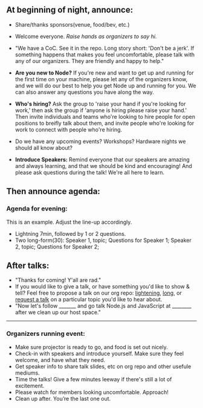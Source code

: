 At beginning of night, announce:
--------------------------------

- Share/thanks sponsors(venue, food/bev, etc.)
- Welcome everyone. *Raise hands as organizers to say hi.* 
- "We have a CoC. See it in the repo. Long story short: 'Don't be a jerk'. If something happens that makes you 
feel uncomfortable, please talk with any of our organizers. They are friendly and happy to help."

- **Are you new to Node?** If you're new and want to get up and running for the first time on your machine, please let any of the organizers know, and we will do our best to help you get Node up and running for you. We can also answer any questions you have along the way.

- **Who's hiring?** Ask the group to 'raise your hand if you're looking for work,' then ask the group if 'anyone is hiring please raise your hand.' Then invite individuals and teams who're looking to hire people for open positions to breifly talk about them, and invite people who're looking for work to connect with people who're hiring.

- Do we have any upcoming events? Workshops? Hardware nights we should all know about?

- **Introduce Speakers:** Remind everyone that our speakers are amazing and always learning, and that we should be kind and encouraging! 
And please ask questions during the talk! We're all here to learn.


Then announce agenda:
---------------------
### Agenda for evening:
This is an example. Adjust the line-up accordingly.
- Lightning 7min, followed by 1 or 2 questions.
- Two long-form(30): Speaker 1, topic; Questions for Speaker 1; Speaker 2, topic; Questions for Speaker 2;

After talks:
------------
- "Thanks for coming! Y'all are rad."
- If you would like to give a talk, or have something you'd like to show & tell? Feel free to propose a talk on our org repo: [lightening](lightening-talk-template.md), [long](talk-template.md), or [request a talk](request-for-talk.md) on a particular topic you'd like to hear about.
- "Now let's follow _______ and go talk Node.js and JavaScript at ________ after we clean up our host space."


------------

### Organizers running event:
- Make sure projector is ready to go, and food is set out nicely.
- Check-in with speakers and introduce yourself. Make sure they feel welcome, and have what they need.
- Get speaker info to share talk slides, etc on org repo and other usefule mediums.
- Time the talks! Give a few minutes leeway if there's still a lot of excitement. 
- Please watch for members looking uncomfortable. Approach!
- Clean up after. You’re the last one out.
